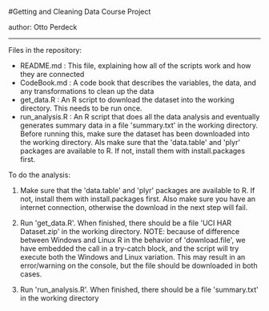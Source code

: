 #Getting and Cleaning Data Course Project

author: Otto Perdeck

---

Files in the repository:

- README.md      : This file, explaining how all of the scripts work and how they are connected
- CodeBook.md    : A code book that describes the variables, the data, and any 
                   transformations to clean up the data
- get_data.R     : An R script to download the dataset into the working directory. This needs
                   to be run once.
- run_analysis.R : An R script that does all the data analysis and eventually generates summary
                   data in a file 'summary.txt' in the working directory. Before running this, make
                   sure the dataset has been downloaded into the working directory. Als make sure
                   that the 'data.table' and 'plyr' packages are available to R. If not, install
                   them with install.packages first.

To do the analysis:

1. Make sure that the 'data.table' and 'plyr' packages are available to R. If not, install
   them with install.packages first. Also make sure you have an internet connection, otherwise
   the download in the next step will fail.

2. Run 'get_data.R'. 
   When finished, there should be a file 'UCI HAR Dataset.zip' in the working directory.
   NOTE: because of difference between Windows and Linux R in the behavior of 'download.file',
   we have embedded the call in a try-catch block, and the script will try execute both the
   Windows and Linux variation. This may result in an error/warning on the console, but the
   file should be downloaded in both cases. 

3. Run 'run_analysis.R'.
   When finished, there should be a file 'summary.txt' in the working directory
